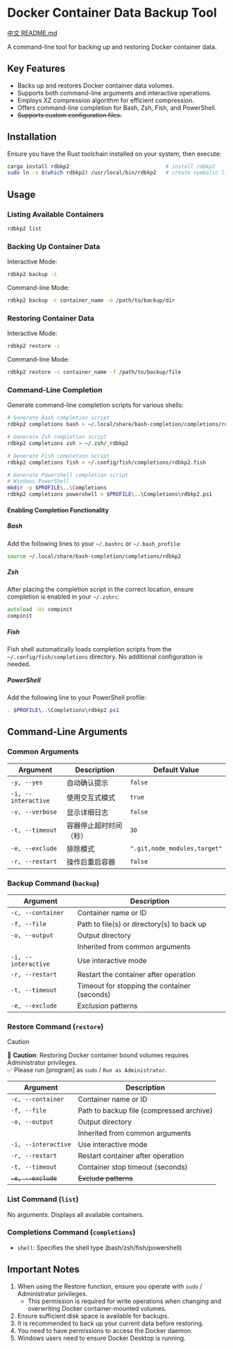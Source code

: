 # Docker Container Data Backup Tool

[中文 README.md](./README_CN.md)

A command-line tool for backing up and restoring Docker container data.

## Key Features

- Backs up and restores Docker container data volumes.
- Supports both command-line arguments and interactive operations.
- Employs XZ compression algorithm for efficient compression.
- Offers command-line completion for Bash, Zsh, Fish, and PowerShell.
- ~~Supports custom configuration files.~~

## Installation

Ensure you have the Rust toolchain installed on your system, then execute:

```bash
cargo install rdbkp2                               # install rdbkp2
sudo ln -s $(which rdbkp2) /usr/local/bin/rdbkp2   # create symbolic link for sudo execution
```

## Usage

### Listing Available Containers

```bash
rdbkp2 list
```

### Backing Up Container Data

Interactive Mode:

```bash
rdbkp2 backup -i
```

Command-line Mode:

```bash
rdbkp2 backup -c container_name -o /path/to/backup/dir
```

### Restoring Container Data

Interactive Mode:

```bash
rdbkp2 restore -i
```

Command-line Mode:

```bash
rdbkp2 restore -c container_name -f /path/to/backup/file
```

### Command-Line Completion

Generate command-line completion scripts for various shells:

```bash
# Generate Bash completion script
rdbkp2 completions bash > ~/.local/share/bash-completion/completions/rdbkp2

# Generate Zsh completion script
rdbkp2 completions zsh > ~/.zsh/_rdbkp2

# Generate Fish completion script
rdbkp2 completions fish > ~/.config/fish/completions/rdbkp2.fish

# Generate PowerShell completion script
# Windows PowerShell
mkdir -p $PROFILE\..\Completions
rdbkp2 completions powershell > $PROFILE\..\Completions\rdbkp2.ps1
```

#### Enabling Completion Functionality

##### Bash

Add the following lines to your `~/.bashrc` or `~/.bash_profile`:

```bash
source ~/.local/share/bash-completion/completions/rdbkp2
```

##### Zsh

After placing the completion script in the correct location, ensure completion is enabled in your `~/.zshrc`:

```zsh
autoload -Uz compinit
compinit
```

##### Fish

Fish shell automatically loads completion scripts from the `~/.config/fish/completions` directory. No additional configuration is needed.

##### PowerShell

Add the following line to your PowerShell profile:

```powershell
. $PROFILE\..\Completions\rdbkp2.ps1
```

## Command-Line Arguments

### Common Arguments

| Argument             | Description                      | Default Value                      |
|----------------------|----------------------------------|------------------------------------|
| `-y, --yes`          | 自动确认提示                     | `false`                            |
| `-i, --interactive`  | 使用交互式模式                   | `true`                             |
| `-v, --verbose`      | 显示详细日志                     | `false`                            |
| `-t, --timeout`      | 容器停止超时时间（秒）           | `30`                               |
| `-e, --exclude`      | 排除模式                         | `".git,node_modules,target"`       |
| `-r, --restart`      | 操作后重启容器                   | `false`                            |

### Backup Command (`backup`)

| Argument             | Description                                      |
|----------------------|--------------------------------------------------|
| `-c, --container`    | Container name or ID                             |
| `-f, --file`         | Path to file(s) or directory(s) to back up       |
| `-o, --output`       | Output directory                                 |
|                      | Inherited from common arguments                  |
| `-i, --interactive`  | Use interactive mode                             |
| `-r, --restart`      | Restart the container after operation            |
| `-t, --timeout`      | Timeout for stopping the container (seconds)     |
| `-e, --exclude`      | Exclusion patterns                               |

### Restore Command (`restore`)

> [!CAUTION]
> 💖 **Caution**: Restoring Docker container bound volumes requires Administrator privileges. <br>
> ✅ Please run [program] as `sudo` / `Run as Administrator`.

| Argument             | Description                                      |
|----------------------|--------------------------------------------------|
| `-c, --container`    | Container name or ID                             |
| `-f, --file`         | Path to backup file (compressed archive)         |
| `-o, --output`       | Output directory                                 |
|                      | Inherited from common arguments                  |
| `-i, --interactive`  | Use interactive mode                             |
| `-r, --restart`      | Restart container after operation                |
| `-t, --timeout`      | Container stop timeout (seconds)                 |
| ~~`-e, --exclude`~~  | ~~Exclude patterns~~                             |

### List Command (`list`)

No arguments. Displays all available containers.

### Completions Command (`completions`)

- `shell`: Specifies the shell type (bash/zsh/fish/powershell)

## Important Notes

1.  When using the Restore function, ensure you operate with `sudo` / Administrator privileges.
    -   This permission is required for write operations when changing and overwriting Docker container-mounted volumes.
2.  Ensure sufficient disk space is available for backups.
3.  It is recommended to back up your current data before restoring.
4.  You need to have permissions to access the Docker daemon.
5.  Windows users need to ensure Docker Desktop is running.
